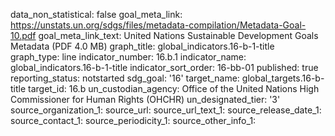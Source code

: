 data_non_statistical: false
goal_meta_link: https://unstats.un.org/sdgs/files/metadata-compilation/Metadata-Goal-10.pdf
goal_meta_link_text: United Nations Sustainable Development Goals Metadata (PDF 4.0
  MB)
graph_title: global_indicators.16-b-1-title
graph_type: line
indicator_number: 16.b.1
indicator_name: global_indicators.16-b-1-title
indicator_sort_order: 16-bb-01
published: true
reporting_status: notstarted
sdg_goal: '16'
target_name: global_targets.16-b-title
target_id: 16.b
un_custodian_agency: Office of the United Nations High Commissioner for Human Rights
  (OHCHR)
un_designated_tier: '3'
source_organization_1: 
source_url: 
source_url_text_1: 
source_release_date_1: 
source_contact_1: 
source_periodicity_1: 
source_other_info_1: 
